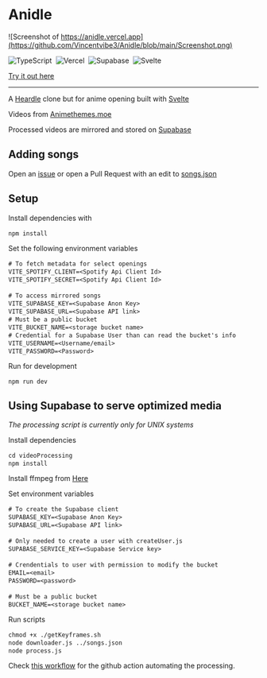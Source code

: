 # Anidle

![Screenshot of https://anidle.vercel.app](https://github.com/Vincentvibe3/Anidle/blob/main/Screenshot.png)

![TypeScript](https://img.shields.io/badge/typescript-%23007ACC.svg?style=for-the-badge&logo=typescript&logoColor=white)
&nbsp;![Vercel](https://img.shields.io/badge/vercel-%23000000.svg?style=for-the-badge&logo=vercel&logoColor=white)
&nbsp;![Supabase](https://img.shields.io/badge/Supabase-3ECF8E?style=for-the-badge&logo=supabase&logoColor=white)
&nbsp;![Svelte](https://img.shields.io/badge/svelte-%23f1413d.svg?style=for-the-badge&logo=svelte&logoColor=white)

[Try it out here](https://vercel.com/vincentvibe3/anidle)

---

A [Heardle](https://www.heardle.app/) clone but for anime opening built with [Svelte](https://svelte.dev/)

Videos from [Animethemes.moe](https://animethemes.github.io/animethemes-web/)

Processed videos are mirrored and stored on [Supabase](https://supabase.com/)

## Adding songs

Open an [issue](https://github.com/Vincentvibe3/Anidle/issues) or open a Pull Request with an edit to [songs.json](https://github.com/Vincentvibe3/Anidle/blob/main/songs.json)

## Setup

Install dependencies with

```console
npm install
```

Set the following environment variables

```properties
# To fetch metadata for select openings
VITE_SPOTIFY_CLIENT=<Spotify Api Client Id>
VITE_SPOTIFY_SECRET=<Spotify Api Client Id>

# To access mirrored songs
VITE_SUPABASE_KEY=<Supabase Anon Key>
VITE_SUPABASE_URL=<Supabase API link>
# Must be a public bucket
VITE_BUCKET_NAME=<storage bucket name>
# Credential for a Supabase User than can read the bucket's info
VITE_USERNAME=<Username/email>
VITE_PASSWORD=<Password>

```

Run for development

```console
npm run dev
```

## Using Supabase to serve optimized media

*The processing script is currently only for UNIX systems*

Install dependencies

```console
cd videoProcessing
npm install
```

Install ffmpeg from [Here]()

Set environment variables

```properties
# To create the Supabase client
SUPABASE_KEY=<Supabase Anon Key>
SUPABASE_URL=<Supabase API link>

# Only needed to create a user with createUser.js
SUPABASE_SERVICE_KEY=<Supabase Service key>

# Crendentials to user with permission to modify the bucket
EMAIL=<email>
PASSWORD=<password>

# Must be a public bucket
BUCKET_NAME=<storage bucket name>
```

Run scripts

```
chmod +x ./getKeyframes.sh
node downloader.js ../songs.json
node process.js
```
Check [this workflow]() for the github action automating the processing.